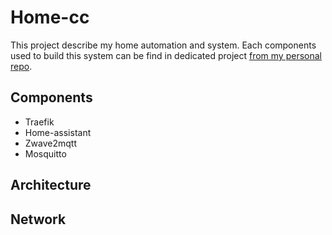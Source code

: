 # Home-cc

This project describe my home automation and system. Each components used to build this system can be find in dedicated project [from my personal repo](https://gogs.connan.pro/Domotics).

## Components

- Traefik
- Home-assistant
- Zwave2mqtt
- Mosquitto

## Architecture

## Network
